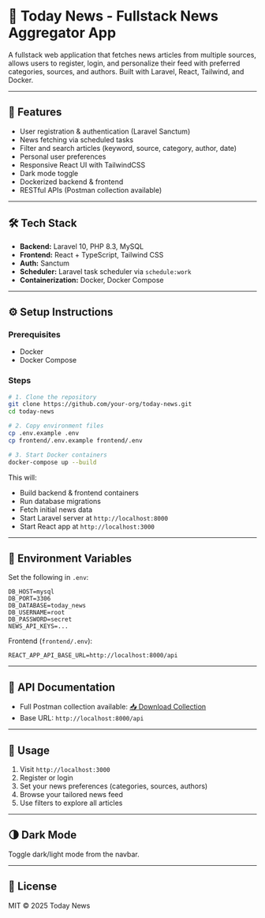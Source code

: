 # 📰 Today News - Fullstack News Aggregator App

A fullstack web application that fetches news articles from multiple sources, allows users to register, login, and personalize their feed with preferred categories, sources, and authors. Built with Laravel, React, Tailwind, and Docker.

---

## 🚀 Features

- User registration & authentication (Laravel Sanctum)
- News fetching via scheduled tasks
- Filter and search articles (keyword, source, category, author, date)
- Personal user preferences
- Responsive React UI with TailwindCSS
- Dark mode toggle
- Dockerized backend & frontend
- RESTful APIs (Postman collection available)

---

## 🛠 Tech Stack

- **Backend:** Laravel 10, PHP 8.3, MySQL
- **Frontend:** React + TypeScript, Tailwind CSS
- **Auth:** Sanctum
- **Scheduler:** Laravel task scheduler via `schedule:work`
- **Containerization:** Docker, Docker Compose

---

## ⚙️ Setup Instructions

### Prerequisites

- Docker
- Docker Compose

### Steps

```bash
# 1. Clone the repository
git clone https://github.com/your-org/today-news.git
cd today-news

# 2. Copy environment files
cp .env.example .env
cp frontend/.env.example frontend/.env

# 3. Start Docker containers
docker-compose up --build
```

This will:

- Build backend & frontend containers
- Run database migrations
- Fetch initial news data
- Start Laravel server at `http://localhost:8000`
- Start React app at `http://localhost:3000`

---

## 🔐 Environment Variables

Set the following in `.env`:

```env
DB_HOST=mysql
DB_PORT=3306
DB_DATABASE=today_news
DB_USERNAME=root
DB_PASSWORD=secret
NEWS_API_KEYS=...
```

Frontend (`frontend/.env`):

```env
REACT_APP_API_BASE_URL=http://localhost:8000/api
```

---

## 📮 API Documentation

- Full Postman collection available: [📥 Download Collection](./postman_collection.json)
- Base URL: `http://localhost:8000/api`

---

## 🧪 Usage

1. Visit `http://localhost:3000`
2. Register or login
3. Set your news preferences (categories, sources, authors)
4. Browse your tailored news feed
5. Use filters to explore all articles

---

## 🌗 Dark Mode

Toggle dark/light mode from the navbar.

---

## 📄 License

MIT © 2025 Today News